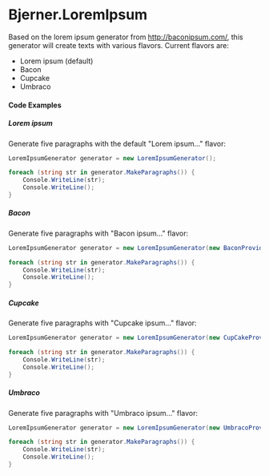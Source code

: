 Bjerner.LoremIpsum
==================

Based on the lorem ipsum generator from http://baconipsum.com/, this generator will create texts with various flavors. Current flavors are:

- Lorem ipsum (default)
- Bacon
- Cupcake
- Umbraco

#### Code Examples ####

##### Lorem ipsum #####

Generate five paragraphs with the default "Lorem ipsum..." flavor:

```C#
LoremIpsumGenerator generator = new LoremIpsumGenerator();

foreach (string str in generator.MakeParagraphs()) {
    Console.WriteLine(str);
    Console.WriteLine();
}
```

##### Bacon #####

Generate five paragraphs with "Bacon ipsum..." flavor:

```C#
LoremIpsumGenerator generator = new LoremIpsumGenerator(new BaconProvider());

foreach (string str in generator.MakeParagraphs()) {
    Console.WriteLine(str);
    Console.WriteLine();
}
```

##### Cupcake #####

Generate five paragraphs with "Cupcake ipsum..." flavor:

```C#
LoremIpsumGenerator generator = new LoremIpsumGenerator(new CupCakeProvider());

foreach (string str in generator.MakeParagraphs()) {
    Console.WriteLine(str);
    Console.WriteLine();
}
```

##### Umbraco #####

Generate five paragraphs with "Umbraco ipsum..." flavor:

```C#
LoremIpsumGenerator generator = new LoremIpsumGenerator(new UmbracoProvider());

foreach (string str in generator.MakeParagraphs()) {
    Console.WriteLine(str);
    Console.WriteLine();
}
```
